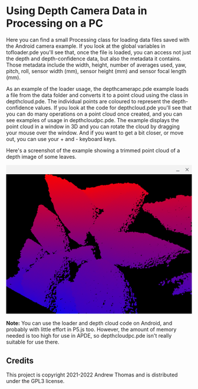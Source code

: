 # Using Depth Camera Data in Processing on a PC

Here you can find a small Processing class for loading data files saved with the Android camera example. If you look at the global variables in tofloader.pde you'll see that, once the file is loaded, you can access not just the depth and depth-confidence data, but also the metadata it contains. Those metadata include the width, height, number of averages used, yaw, pitch, roll, sensor width (mm), sensor height (mm) and sensor focal length (mm).

As an example of the loader usage, the depthcamerapc.pde example loads a file from the data folder and converts it to a point cloud using the class in depthcloud.pde. The individual points are coloured to represent the depth-confidence values. If you look at the code for depthcloud.pde you'll see that you can do many operations on a point cloud once created, and you can see examples of usage in depthcloudpc.pde. The example displays the point cloud in a window in 3D and you can rotate the cloud by dragging your mouse over the window. And if you want to get a bit closer, or move out, you can use your + and - keyboard keys.

Here's a screenshot of the example showing a trimmed point cloud of a depth image of some leaves.

![Screenshot of the code running in Processing on a PC](./depthcampc.png)

**Note:** You can use the loader and depth cloud code on Android, and probably with little effort in P5.js too. However, the amount of memory needed is too high for use in APDE, so depthcloudpc.pde isn't really suitable for use there.

## Credits

This project is copyright 2021-2022 Andrew Thomas and is distributed under the GPL3 license.
